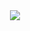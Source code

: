 <div class="header" align="center">
    <a href="https://visitcount.itsvg.in">
  <img src="https://visitcount.itsvg.in/api?id=MaybeVanika&label=Profile%20Views&color=12&pretty=false" />
</a>
</div>
